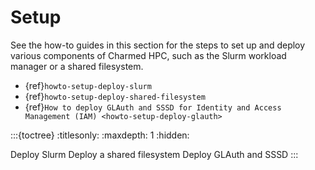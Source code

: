 # Setup

See the how-to guides in this section for the steps to set up and deploy various components of Charmed HPC, such as
the Slurm workload manager or a shared filesystem.

- {ref}`howto-setup-deploy-slurm`
- {ref}`howto-setup-deploy-shared-filesystem`
- {ref}`How to deploy GLAuth and SSSD for Identity and Access Management (IAM) <howto-setup-deploy-glauth>`

:::{toctree}
:titlesonly:
:maxdepth: 1
:hidden:

Deploy Slurm <deploy-slurm>
Deploy a shared filesystem <deploy-shared-filesystem>
Deploy GLAuth and SSSD <deploy-glauth>
:::